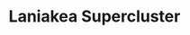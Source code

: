 ---
cc-type: hashtag
title: "Laniakea Supercluster"
hashtag: laniakea-supercluster
subdivision-of:
  - pisces-cetus-supercluster-complex
tags:
  - astronomy
---